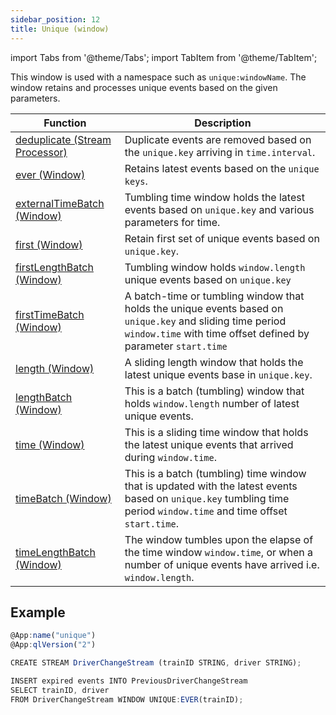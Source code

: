 ```yaml
---
sidebar_position: 12
title: Unique (window)
---
```


import Tabs from '@theme/Tabs';
import TabItem from '@theme/TabItem';

This window is used with a namespace such as `unique:windowName`. The window retains and processes unique events based on the given parameters.

| Function         | Description                 |
|-----------------------|------------------------------------------------------------|
| [deduplicate (Stream Processor)](deduplicate)   | Duplicate events are removed based on the `unique.key` arriving in `time.interval`.      |
| [ever (Window)](ever)      | Retains latest events based on the `unique keys`.     |
| [externalTimeBatch (Window)](externalTimeBatch)      | Tumbling time window holds the latest events based on `unique.key` and various parameters for time.   |
| [first (Window)](first)    | Retain first set of unique events based on `unique.key`.                                                                                                                     |
| [firstLengthBatch (Window)](firstLengthBatch)             | Tumbling window holds `window.length` unique events based on `unique.key`    |
| [firstTimeBatch (Window)](firstTimeBatch)  | A batch-time or tumbling window that holds the unique events based on `unique.key` and sliding time period `window.time` with time offset defined by parameter `start.time`	 |
| [length (Window)](length)    | A sliding length window that holds the latest unique events base in `unique.key`.     |
| [lengthBatch (Window)](lengthBatch)      | This is a batch (tumbling) window that holds `window.length` number of latest unique events.    |
| [time (Window)](time)   | This is a sliding time window that holds the latest unique events that arrived during `window.time`.   |
| [timeBatch (Window)](timeBatch)     | This is a batch (tumbling) time window that is updated with the latest events based on `unique.key` tumbling time period `window.time` and time offset `start.time`.         |
| [timeLengthBatch (Window)](timeLengthBatch) | The window tumbles upon the elapse of the time window `window.time`, or when a number of unique events have arrived i.e. `window.length`.     |

## Example

```js
@App:name("unique")
@App:qlVersion("2")

CREATE STREAM DriverChangeStream (trainID STRING, driver STRING);

INSERT expired events INTO PreviousDriverChangeStream
SELECT trainID, driver
FROM DriverChangeStream WINDOW UNIQUE:EVER(trainID);
```
